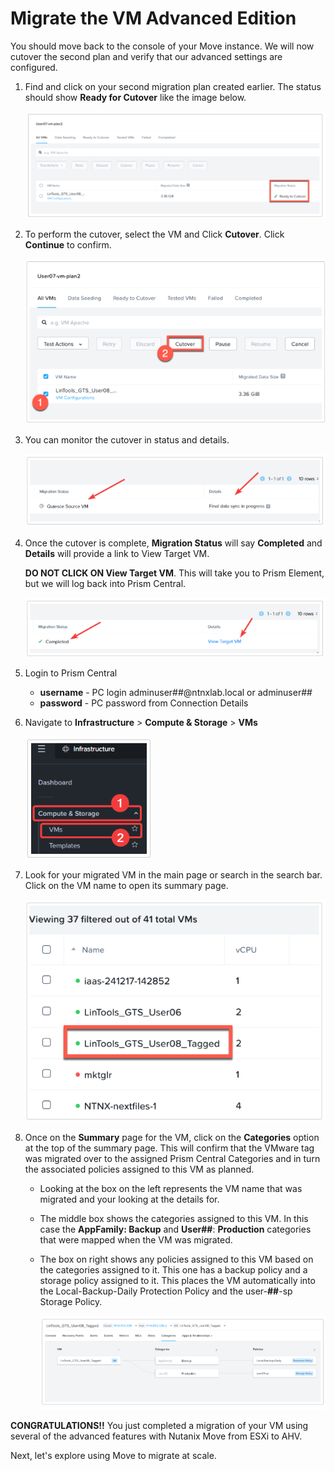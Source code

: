 # Migrate the VM Advanced Edition

You should move back to the console of your Move instance. We will now cutover the second plan 
and verify that our advanced settings are configured.

1. Find and click on your second migration plan created earlier. The status should show **Ready for 
Cutover** like the image below.

     ![](./img/adv1.png)

2. To perform the cutover, select the VM and Click **Cutover**. Click **Continue** to confirm.

     ![](./img/adv2.png)

3. You can monitor the cutover in status and details.

     ![](./img/adv3.png)

4. Once the cutover is complete, **Migration Status** will say **Completed** and **Details** will provide a 
link to View Target VM.

     **DO NOT CLICK ON View Target VM**. This will take you to Prism Element, but we will log back into Prism 
     Central.

     ![](./img/adv4.png)

5. Login to Prism Central

    - **username** - PC login adminuser##@ntnxlab.local or adminuser##
    - **password** - PC password from Connection Details

6. Navigate to **Infrastructure** > **Compute & Storage** > **VMs**

      ![](./img/adv6.png)

7. Look for your migrated VM in the main page or search in the search bar. Click on the VM name 
to open its summary page.
   
     ![](./img/adv7.png)

8. Once on the **Summary** page for the VM, click on the **Categories** option at the top of the summary page. 
This will confirm that the VMware tag was migrated over to the assigned Prism Central Categories and in 
turn the associated policies assigned to this VM as planned.

    - Looking at the box on the left represents the VM name that was migrated and your looking at the details for.
    - The middle box shows the categories assigned to this VM. In this case the **AppFamily: Backup** and 
   **User##**: **Production** categories that were mapped when the VM was migrated.
    - The box on right shows any policies assigned to this VM based on the categories assigned to it. This one has a backup policy and a storage policy assigned to it. This places the VM automatically into the 
    Local-Backup-Daily Protection Policy and the user-**##**-sp Storage Policy.

         ![](./img/adv8.png)

**CONGRATULATIONS!!** You just completed a migration of your VM using several of the advanced features with 
Nutanix Move from ESXi to AHV. 

Next, let's explore using Move to migrate at scale.